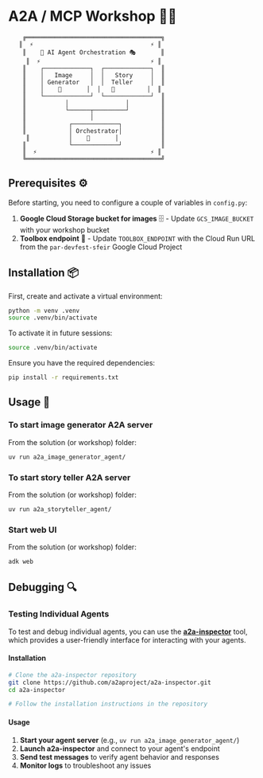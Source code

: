 # A2A / MCP Workshop 🤖✨

```
    ╔══════════════════════════════════════╗
   ║  ⚡                                 ⚡ ║
    ║    🤖 AI Agent Orchestration 🎭       ║
     ║  ⚡                               ⚡ ║
    ║    ┌─────────────┐  ┌─────────────┐  ║
    ║    │   Image     │  │   Story     │  ║
    ║    │ Generator   │  │  Teller     │  ║
    ║    │    🎨       │  │   📖         │  ║
    ║    └─────────────┘  └─────────────┘  ║
    ║           │                │         ║
    ║           └──────┬─────────┘         ║
    ║                  │                   ║
    ║            ┌─────────────┐           ║
    ║            │ Orchestrator│           ║
     ║           │    🎯       │            ║
    ║            └─────────────┘           ║
    ║  ⚡                                ⚡ ║
    ╚══════════════════════════════════════╝
```

## Prerequisites ⚙️

Before starting, you need to configure a couple of variables in `config.py`:

1. **Google Cloud Storage bucket for images** 🗄️ - Update `GCS_IMAGE_BUCKET` with your workshop bucket
2. **Toolbox endpoint** 🔧 - Update `TOOLBOX_ENDPOINT` with the Cloud Run URL from the `par-devfest-sfeir` Google Cloud Project

## Installation 📦

First, create and activate a virtual environment:

```bash
python -m venv .venv
source .venv/bin/activate
```

To activate it in future sessions:

```bash
source .venv/bin/activate
```

Ensure you have the required dependencies:

```bash
pip install -r requirements.txt
```

## Usage 🚀

### To start image generator A2A server
From the solution (or workshop) folder:
```bash
uv run a2a_image_generator_agent/
```

### To start story teller A2A server
From the solution (or workshop) folder:
```bash
uv run a2a_storyteller_agent/
```

### Start web UI
From the solution (or workshop) folder:
```bash
adk web 
```

## Debugging 🔍

### Testing Individual Agents

To test and debug individual agents, you can use the **[a2a-inspector](https://github.com/a2aproject/a2a-inspector)** tool, which provides a user-friendly interface for interacting with your agents.

#### Installation
```bash
# Clone the a2a-inspector repository
git clone https://github.com/a2aproject/a2a-inspector.git
cd a2a-inspector

# Follow the installation instructions in the repository
```

#### Usage
1. **Start your agent server** (e.g., `uv run a2a_image_generator_agent/`)
2. **Launch a2a-inspector** and connect to your agent's endpoint
3. **Send test messages** to verify agent behavior and responses
4. **Monitor logs** to troubleshoot any issues
